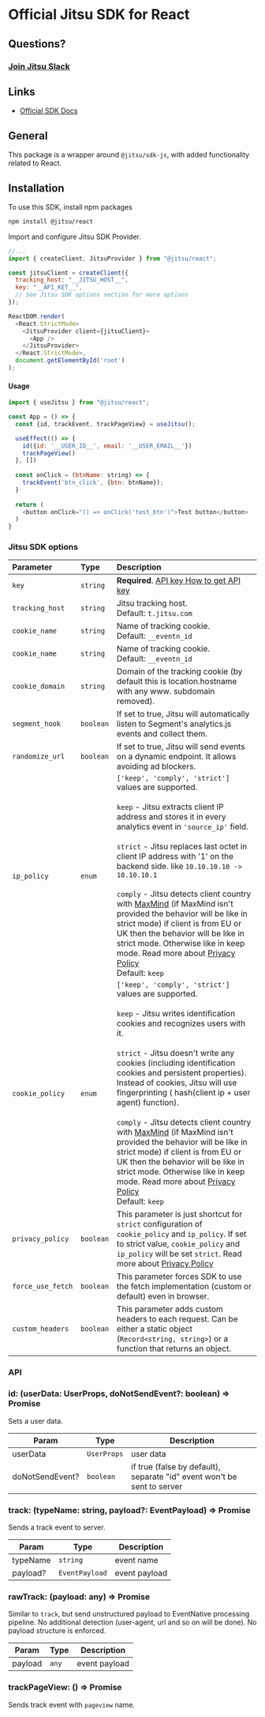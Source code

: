 # Official Jitsu SDK for React

## Questions?

### [Join Jitsu Slack](https://jitsu.com/slack)

## Links

- [Official SDK Docs](https://jitsu.com/docs/sending-data/js-sdk)

## General

This package is a wrapper around `@jitsu/sdk-js`, with added functionality related to React.

## Installation

To use this SDK, install npm packages

```bash
npm install @jitsu/react
```

Import and configure Jitsu SDK Provider.

```javascript
//...
import { createClient, JitsuProvider } from "@jitsu/react";

const jitsuClient = createClient({
  tracking_host: "__JITSU_HOST__",
  key: "__API_KET__",
  // See Jitsu SDK options section for more options
});

ReactDOM.render(
  <React.StrictMode>
    <JitsuProvider client={jitsuClient}>
      <App />
    </JitsuProvider>
  </React.StrictMode>,
  document.getElementById('root')
);
```

#### Usage

```javascript
import { useJitsu } from "@jitsu/react";

const App = () => {
  const {id, trackEvent, trackPageView} = useJitsu();

  useEffect(() => {
    id({id: '__USER_ID__', email: '__USER_EMAIL__'})
    trackPageView()
  }, [])
  
  const onClick = (btnName: string) => {
    trackEvent('btn_click', {btn: btnName});
  }
  
  return (
    <button onClick="() => onClick('test_btn')">Test button</button>
  )
}
```

### Jitsu SDK options

| Parameter         | Type      | Description                                                                                                                                                                                                                                                                                                                                                                                                                                                                                                                                                                                                                                                                                                                                                                    |
|:------------------|:----------|:-------------------------------------------------------------------------------------------------------------------------------------------------------------------------------------------------------------------------------------------------------------------------------------------------------------------------------------------------------------------------------------------------------------------------------------------------------------------------------------------------------------------------------------------------------------------------------------------------------------------------------------------------------------------------------------------------------------------------------------------------------------------------------|
| `key`             | `string`  | **Required**. [API key How to get API key](https://jitsu.com/docs/configuration/authorization)                                                                                                                                                                                                                                                                                                                                                                                                                                                                                                                                                                                                                                                                                 |
| `tracking_host`   | `string`  | Jitsu tracking host.<br/>Default: `t.jitsu.com`                                                                                                                                                                                                                                                                                                                                                                                                                                                                                                                                                                                                                                                                                                                                |
| `cookie_name`     | `string`  | Name of tracking cookie.<br/>Default: `__eventn_id`                                                                                                                                                                                                                                                                                                                                                                                                                                                                                                                                                                                                                                                                                                                            |
| `cookie_name`     | `string`  | Name of tracking cookie.<br/>Default: `__eventn_id`                                                                                                                                                                                                                                                                                                                                                                                                                                                                                                                                                                                                                                                                                                                            |
| `cookie_domain`   | `string`  | Domain of the tracking cookie (by default this is location.hostname with any www. subdomain removed).                                                                                                                                                                                                                                                                                                                                                                                                                                                                                                                                                                                                                                                                          |
| `segment_hook`    | `boolean` | If set to true, Jitsu will automatically listen to Segment's analytics.js events and collect them.                                                                                                                                                                                                                                                                                                                                                                                                                                                                                                                                                                                                                                                                             |
| `randomize_url`   | `boolean` | If set to true, Jitsu will send events on a dynamic endpoint. It allows avoiding ad blockers.                                                                                                                                                                                                                                                                                                                                                                                                                                                                                                                                                                                                                                                                                  |
| `ip_policy`       | `enum`    | `['keep', 'comply', 'strict']` values are supported.<br/><br/>`keep` - Jitsu extracts client IP address and stores it in every analytics event in `'source_ip'` field.<br/><br/>`strict` - Jitsu replaces last octet in client IP address with '1' on the backend side. like `10.10.10.10 -> 10.10.10.1`<br/><br/>`comply` - Jitsu detects client country with [MaxMind](https://jitsu.com/docs/other-features/geo-data-resolution#maxmind) (if MaxMind isn't provided the behavior will be like in strict mode) if client is from EU or UK then the behavior will be like in strict mode. Otherwise like in keep mode. Read more about [Privacy Policy](https://jitsu.com/docs/sending-data/privacy-policy)<br/>Default: `keep`                                               |
| `cookie_policy`   | `enum`    | `['keep', 'comply', 'strict']` values are supported.<br/><br/>`keep` - Jitsu writes identification cookies and recognizes users with it.<br/><br/>`strict` - Jitsu doesn't write any cookies (including identification cookies and persistent properties). Instead of cookies, Jitsu will use fingerprinting ( hash(client ip + user agent) function).<br/><br/>`comply` - Jitsu detects client country with [MaxMind](https://jitsu.com/docs/other-features/geo-data-resolution#maxmind) (if MaxMind isn't provided the behavior will be like in strict mode) if client is from EU or UK then the behavior will be like in strict mode. Otherwise like in keep mode. Read more about [Privacy Policy](https://jitsu.com/docs/sending-data/privacy-policy)<br/>Default: `keep` |
| `privacy_policy`  | `boolean` | This parameter is just shortcut for `strict` configuration of `cookie_policy` and `ip_policy`. If set to strict value, `cookie_policy` and `ip_policy` will be set `strict`. Read more about [Privacy Policy](https://jitsu.com/docs/sending-data/privacy-policy)                                                                                                                                                                                                                                                                                                                                                                                                                                                                                                              |
| `force_use_fetch` | `boolean` | This parameter forces SDK to use the fetch implementation (custom or default) even in browser.                                                                                                                                                                                                                                                                                                                                                                                                                                                                                                                                                                                                                                                                                 |
| `custom_headers`  | `boolean` | This parameter adds custom headers to each request. Can be either a static object (`Record<string, string>`) or a function that returns an object.                                                                                                                                                                                                                                                                                                                                                                                                                                                                                                                                                                                                                             |

### API

### id: (userData: UserProps, doNotSendEvent?: boolean) => Promise
Sets a user data.

| Param           | Type        | Description                                                             |
|-----------------|-------------|-------------------------------------------------------------------------|
| userData        | `UserProps` | user data                                                               |
| doNotSendEvent? | `boolean`   | if true (false by default), separate "id" event won't be sent to server |

### track: (typeName: string, payload?: EventPayload) => Promise
Sends a track event to server.

| Param    | Type           | Description   |
|----------|----------------|---------------|
| typeName | `string`       | event name    |
| payload? | `EventPayload` | event payload |

### rawTrack: (payload: any) => Promise
Similar to `track`, but send unstructured payload to EventNative processing pipeline.
No additional detection (user-agent, url and so on will be done). No payload structure is enforced.

| Param   | Type  | Description   |
|---------|-------|---------------|
| payload | `any` | event payload |

### trackPageView: () => Promise
Sends track event with `pageview` name.
